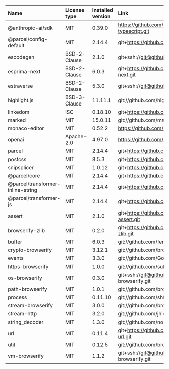 | Name                              | License type | Installed version | Link                                                       |
| :-------------------------------- | :----------- | :---------------- | :--------------------------------------------------------- |
| @anthropic-ai/sdk                 | MIT          | 0.39.0            | https://github.com/anthropics/anthropic-sdk-typescript.git |
| @parcel/config-default            | MIT          | 2.14.4            | git+https://github.com/parcel-bundler/parcel.git           |
| escodegen                         | BSD-2-Clause | 2.1.0             | git+ssh://git@github.com/estools/escodegen.git             |
| esprima-next                      | BSD-2-Clause | 6.0.3             | git+https://github.com/node-projects/esprima-next.git      |
| estraverse                        | BSD-2-Clause | 5.3.0             | git+ssh://git@github.com/estools/estraverse.git            |
| highlight.js                      | BSD-3-Clause | 11.11.1           | git://github.com/highlightjs/highlight.js.git              |
| linkedom                          | ISC          | 0.18.10           | git+https://github.com/WebReflection/linkedom.git          |
| marked                            | MIT          | 15.0.11           | git://github.com/markedjs/marked.git                       |
| monaco-editor                     | MIT          | 0.52.2            | https://github.com/microsoft/monaco-editor                 |
| openai                            | Apache-2.0   | 4.97.0            | https://github.com/openai/openai-node.git                  |
| parcel                            | MIT          | 2.14.4            | git+https://github.com/parcel-bundler/parcel.git           |
| postcss                           | MIT          | 8.5.3             | git+https://github.com/postcss/postcss.git                 |
| snipsplicer                       | MIT          | 1.0.12            | git+https://github.com/mmiscool/snipsplicer.git            |
| @parcel/core                      | MIT          | 2.14.4            | git+https://github.com/parcel-bundler/parcel.git           |
| @parcel/transformer-inline-string | MIT          | 2.14.4            | git+https://github.com/parcel-bundler/parcel.git           |
| @parcel/transformer-js            | MIT          | 2.14.4            | git+https://github.com/parcel-bundler/parcel.git           |
| assert                            | MIT          | 2.1.0             | git+https://github.com/browserify/commonjs-assert.git      |
| browserify-zlib                   | MIT          | 0.2.0             | git+https://github.com/devongovett/browserify-zlib.git     |
| buffer                            | MIT          | 6.0.3             | git://github.com/feross/buffer.git                         |
| crypto-browserify                 | MIT          | 3.12.1            | git://github.com/browserify/crypto-browserify.git          |
| events                            | MIT          | 3.3.0             | git://github.com/Gozala/events.git                         |
| https-browserify                  | MIT          | 1.0.0             | git://github.com/substack/https-browserify.git             |
| os-browserify                     | MIT          | 0.3.0             | git+ssh://git@github.com/CoderPuppy/os-browserify.git      |
| path-browserify                   | MIT          | 1.0.1             | git://github.com/browserify/path-browserify.git            |
| process                           | MIT          | 0.11.10           | git://github.com/shtylman/node-process.git                 |
| stream-browserify                 | MIT          | 3.0.0             | git://github.com/browserify/stream-browserify.git          |
| stream-http                       | MIT          | 3.2.0             | git://github.com/jhiesey/stream-http.git                   |
| string_decoder                    | MIT          | 1.3.0             | git://github.com/nodejs/string_decoder.git                 |
| url                               | MIT          | 0.11.4            | git+https://github.com/defunctzombie/node-url.git          |
| util                              | MIT          | 0.12.5            | git://github.com/browserify/node-util.git                  |
| vm-browserify                     | MIT          | 1.1.2             | git+ssh://git@github.com/substack/vm-browserify.git        |

